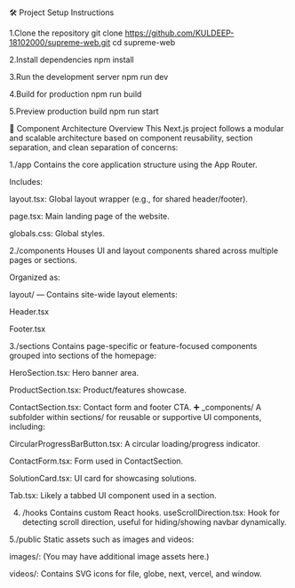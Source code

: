 🛠️ Project Setup Instructions

1.Clone the repository
git clone https://github.com/KULDEEP-18102000/supreme-web.git
cd supreme-web

2.Install dependencies
npm install

3.Run the development server
npm run dev

4.Build for production
npm run build

5.Preview production build
npm run start


🧩 Component Architecture Overview
This Next.js project follows a modular and scalable architecture based on component reusability, section separation, and clean separation of concerns:

1./app
Contains the core application structure using the App Router.

Includes:

layout.tsx: Global layout wrapper (e.g., for shared header/footer).

page.tsx: Main landing page of the website.

globals.css: Global styles.

2./components
Houses UI and layout components shared across multiple pages or sections.

Organized as:

layout/ — Contains site-wide layout elements:

Header.tsx

Footer.tsx

3./sections
Contains page-specific or feature-focused components grouped into sections of the homepage:

HeroSection.tsx: Hero banner area.

ProductSection.tsx: Product/features showcase.

ContactSection.tsx: Contact form and footer CTA.
➕ _components/
A subfolder within sections/ for reusable or supportive UI components, including:

CircularProgressBarButton.tsx: A circular loading/progress indicator.

ContactForm.tsx: Form used in ContactSection.

SolutionCard.tsx: UI card for showcasing solutions.

Tab.tsx: Likely a tabbed UI component used in a section.

4. /hooks
Contains custom React hooks.
useScrollDirection.tsx: Hook for detecting scroll direction, useful for hiding/showing navbar dynamically.

5./public
Static assets such as images and videos:

images/: (You may have additional image assets here.)

videos/: Contains SVG icons for file, globe, next, vercel, and window.
